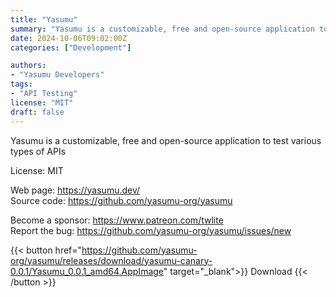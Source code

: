 ```yaml
---
title: "Yasumu"
summary: "Yasumu is a customizable, free and open-source application to test various types of APIs"
date: 2024-10-06T09:02:00Z
categories: ["Development"]

authors:
- "Yasumu Developers"
tags: 
- "API Testing"
license: "MIT"
draft: false
---
```


Yasumu is a customizable, free and open-source application to test various types of APIs

License: MIT

Web page: <https://yasumu.dev/>  
Source code: <https://github.com/yasumu-org/yasumu>

Become a sponsor: <https://www.patreon.com/twlite>  
Report the bug: <https://github.com/yasumu-org/yasumu/issues/new>  

{{< button href="https://github.com/yasumu-org/yasumu/releases/download/yasumu-canary-0.0.1/Yasumu_0.0.1_amd64.AppImage" target="_blank">}}
Download
{{< /button >}}